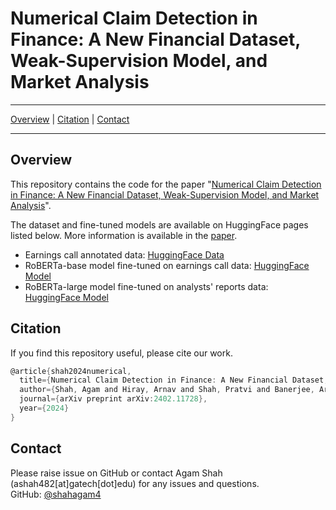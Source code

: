 # Numerical Claim Detection in Finance: A New Financial Dataset, Weak-Supervision Model, and Market Analysis

<hr>

[Overview](#overview) |  [Citation](#citation) |  [Contact](#contact)

<hr>
</div>

## Overview

This repository contains the code for the paper "[Numerical Claim Detection in Finance: A New Financial Dataset, Weak-Supervision Model, and Market Analysis](https://arxiv.org/abs/2402.11728)". 




The dataset and fine-tuned models are available on HuggingFace pages listed below. More information is available in the [paper](https://arxiv.org/abs/2402.11728).
 - Earnings call annotated data: [HuggingFace Data](https://huggingface.co/datasets/gtfintechlab/FinNumClaim-earnings-call-data)
 - RoBERTa-base model fine-tuned on earnings call data: [HuggingFace Model](https://huggingface.co/gtfintechlab/FinNumClaim-earnings-call-RoBERTa-base)
 - RoBERTa-large model fine-tuned on analysts' reports data: [HuggingFace Model](https://huggingface.co/gtfintechlab/FinNumClaim-analyst-report-RoBERTa-large)


## Citation

If you find this repository useful, please cite our work.

```c
@article{shah2024numerical,
  title={Numerical Claim Detection in Finance: A New Financial Dataset, Weak-Supervision Model, and Market Analysis},
  author={Shah, Agam and Hiray, Arnav and Shah, Pratvi and Banerjee, Arkaprabha and Singh, Anushka and Eidnani, Dheeraj and Chava, Sahasra and Chaudhury, Bhaskar and Chava, Sudheer},
  journal={arXiv preprint arXiv:2402.11728},
  year={2024}
}
```

## Contact

Please raise issue on GitHub or contact Agam Shah (ashah482[at]gatech[dot]edu) for any issues and questions.  
GitHub: [@shahagam4](https://github.com/shahagam4) 